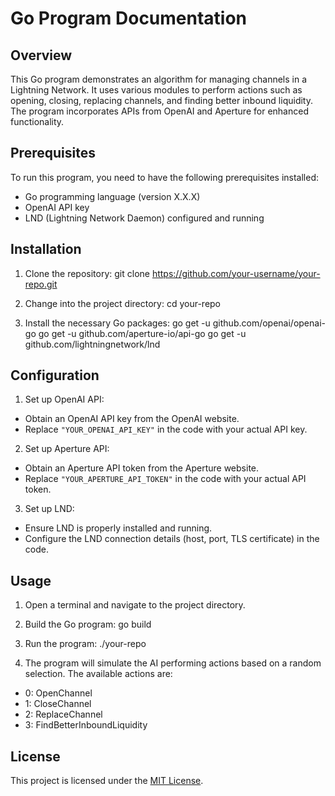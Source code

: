 # Go Program Documentation

## Overview
This Go program demonstrates an algorithm for managing channels in a Lightning Network. It uses various modules to perform actions such as opening, closing, replacing channels, and finding better inbound liquidity. The program incorporates APIs from OpenAI and Aperture for enhanced functionality.

## Prerequisites

To run this program, you need to have the following prerequisites installed:
- Go programming language (version X.X.X)
- OpenAI API key
- LND (Lightning Network Daemon) configured and running

## Installation
1. Clone the repository:
git clone https://github.com/your-username/your-repo.git

2. Change into the project directory:
cd your-repo


3. Install the necessary Go packages:
go get -u github.com/openai/openai-go
go get -u github.com/aperture-io/api-go
go get -u github.com/lightningnetwork/lnd


## Configuration
1. Set up OpenAI API:
- Obtain an OpenAI API key from the OpenAI website.
- Replace `"YOUR_OPENAI_API_KEY"` in the code with your actual API key.

2. Set up Aperture API:
- Obtain an Aperture API token from the Aperture website.
- Replace `"YOUR_APERTURE_API_TOKEN"` in the code with your actual API token.

3. Set up LND:
- Ensure LND is properly installed and running.
- Configure the LND connection details (host, port, TLS certificate) in the code.

## Usage
1. Open a terminal and navigate to the project directory.

2. Build the Go program:
go build

3. Run the program:
./your-repo


4. The program will simulate the AI performing actions based on a random selection. The available actions are:
- 0: OpenChannel
- 1: CloseChannel
- 2: ReplaceChannel
- 3: FindBetterInboundLiquidity

## License
This project is licensed under the [MIT License](LICENSE).


